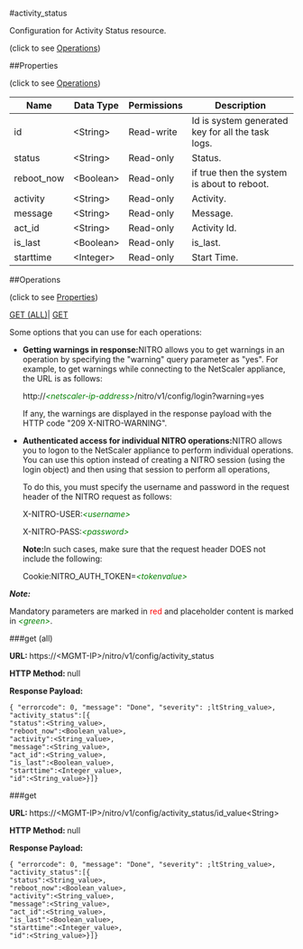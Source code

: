#activity_status



Configuration for Activity Status resource.

<span>(click to see [Operations](#operations))</span>



##Properties 

<span>(click to see [Operations](#operations))</span>





<table><thead><tr><th>Name</th><th>Data Type</th><th>Permissions</th><th>Description</th></tr></thead><tbody><tr><td>id</td><td>&lt;String></td><td>Read-write</td><td>Id is system generated key for all the task logs.</td></tr><tr><td>status</td><td>&lt;String></td><td>Read-only</td><td>Status.</td></tr><tr><td>reboot_now</td><td>&lt;Boolean></td><td>Read-only</td><td>if true then the system is about to reboot.</td></tr><tr><td>activity</td><td>&lt;String></td><td>Read-only</td><td>Activity.</td></tr><tr><td>message</td><td>&lt;String></td><td>Read-only</td><td>Message.</td></tr><tr><td>act_id</td><td>&lt;String></td><td>Read-only</td><td>Activity Id.</td></tr><tr><td>is_last</td><td>&lt;Boolean></td><td>Read-only</td><td>is_last.</td></tr><tr><td>starttime</td><td>&lt;Integer></td><td>Read-only</td><td>Start Time.</td></tr></tbody></table>

##Operations 

<span>(click to see [Properties](#properties))</span>





[GET (ALL)](#get-all)| [GET](#get)





Some options that you can use for each operations:

<ul><li><p><b>Getting warnings in response:</b>NITRO allows you to get warnings in an operation by specifying the "warning" query parameter as "yes". For example, to get warnings while connecting to the NetScaler appliance, the URL is as follows:</p><p>http://<span style="color:green;font-style:italic;">&lt;netscaler-ip-address&gt;</span>/nitro/v1/config/login?warning=yes</p><p>If any, the warnings are displayed in the response payload with the HTTP code "209 X-NITRO-WARNING".</p></li><li><p><b>Authenticated access for individual NITRO operations:</b>NITRO allows you to logon to the NetScaler appliance to perform individual operations. You can use this option instead of creating a NITRO session (using the login object) and then using that session to perform all operations,</p><p>To do this, you must specify the username and password in the request header of the NITRO request as follows:</p><p>X-NITRO-USER:<span style="color:green;font-style:italic;">&lt;username&gt;</span></p><p>X-NITRO-PASS:<span style="color:green;font-style:italic;">&lt;password&gt;</span></p><p><b>Note:</b>In such cases, make sure that the request header DOES not include the following:</p><p>Cookie:NITRO_AUTH_TOKEN=<span style="color:green;font-style:italic;">&lt;tokenvalue&gt;</span></p></li></ul>







***Note:*** 

Mandatory parameters are marked in <span style="color:#FF0000;">red</span> and placeholder content is marked in <span style="color:green;font-style:italic">&lt;green&gt;</span>.



###get (all)







<b>URL: </b>https://&lt;MGMT-IP&gt;/nitro/v1/config/activity_status

<b>HTTP Method: </b>null

<b>Response Payload: </b>
```
{ "errorcode": 0, "message": "Done", "severity": ;ltString_value>, "activity_status":[{
"status":<String_value>,
"reboot_now":<Boolean_value>,
"activity":<String_value>,
"message":<String_value>,
"act_id":<String_value>,
"is_last":<Boolean_value>,
"starttime":<Integer_value>,
"id":<String_value>}]}
```







###get







<b>URL: </b>https://&lt;MGMT-IP&gt;/nitro/v1/config/activity_status/id_value&lt;String&gt;

<b>HTTP Method: </b>null

<b>Response Payload: </b>
```
{ "errorcode": 0, "message": "Done", "severity": ;ltString_value>, "activity_status":[{
"status":<String_value>,
"reboot_now":<Boolean_value>,
"activity":<String_value>,
"message":<String_value>,
"act_id":<String_value>,
"is_last":<Boolean_value>,
"starttime":<Integer_value>,
"id":<String_value>}]}
```







